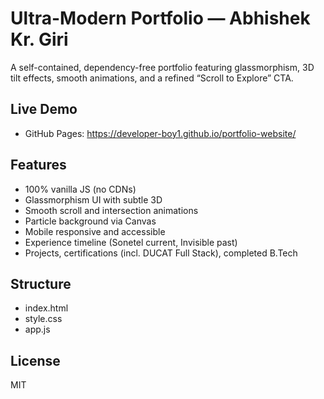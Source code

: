 # Ultra-Modern Portfolio — Abhishek Kr. Giri

A self-contained, dependency-free portfolio featuring glassmorphism, 3D tilt effects, smooth animations, and a refined “Scroll to Explore” CTA.

## Live Demo
- GitHub Pages: https://developer-boy1.github.io/portfolio-website/

## Features
- 100% vanilla JS (no CDNs)
- Glassmorphism UI with subtle 3D
- Smooth scroll and intersection animations
- Particle background via Canvas
- Mobile responsive and accessible
- Experience timeline (Sonetel current, Invisible past)
- Projects, certifications (incl. DUCAT Full Stack), completed B.Tech

## Structure
- index.html
- style.css
- app.js

## License
MIT
